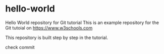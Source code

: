 # hello-world
Hello World repository for Git tutorial
This is an example repository for the Git tutoial on https://www.w3schools.com

This repository is built step by step in the tutorial.

check commit
